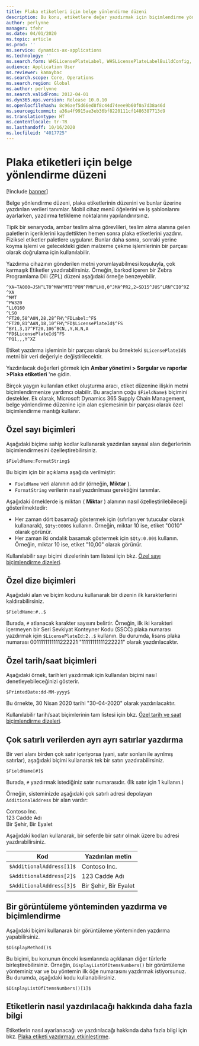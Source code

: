 ```yaml
---
title: Plaka etiketleri için belge yönlendirme düzeni
description: Bu konu, etiketlere değer yazdırmak için biçimlendirme yöntemlerinin nasıl kullanılacağını açıklar.
author: perlynne
manager: tfehr
ms.date: 04/01/2020
ms.topic: article
ms.prod: ''
ms.service: dynamics-ax-applications
ms.technology: ''
ms.search.form: WHSLicensePlateLabel, WHSLicensePlateLabelBuildConfig, WHSLicensePlateLabel, WHSDocumentRoutingLayout
audience: Application User
ms.reviewer: kamaybac
ms.search.scope: Core, Operations
ms.search.region: Global
ms.author: perlynne
ms.search.validFrom: 2012-04-01
ms.dyn365.ops.version: Release 10.0.10
ms.openlocfilehash: 8c96aef5d66ed8f8c44d74eee9b60f0a7d38a46d
ms.sourcegitcommit: a36a4f9915ae3eb36bf8220111cf1486387713d9
ms.translationtype: HT
ms.contentlocale: tr-TR
ms.lasthandoff: 10/16/2020
ms.locfileid: "4017725"
---
```

# <a name="document-routing-layout-for-license-plate-labels"></a>Plaka etiketleri için belge yönlendirme düzeni

[!include [banner](../includes/banner.md)]

Belge yönlendirme düzeni, plaka etiketlerinin düzenini ve bunlar üzerine yazdırılan verileri tanımlar. Mobil cihaz menü öğelerini ve iş şablonlarını ayarlarken, yazdırma tetikleme noktalarını yapılandırırsınız.

Tipik bir senaryoda, ambar teslim alma görevlileri, teslim alma alanına gelen paletlerin içeriklerini kaydettikten hemen sonra plaka etiketlerini yazdırır. Fiziksel etiketler paletlere uygulanır. Bunlar daha sonra, sonraki yerine koyma işlemi ve gelecekteki giden malzeme çekme işlemlerinin bir parçası olarak doğrulama için kullanılabilir.

Yazdırma cihazının gönderilen metni yorumlayabilmesi koşuluyla, çok karmaşık Etiketler yazdırabilirsiniz. Örneğin, barkod içeren bir Zebra Programlama Dili (ZPL) düzeni aşağıdaki örneğe benzeyebilir.

```dos
^XA~TA000~JSN^LT0^MNW^MTD^PON^PMN^LH0,0^JMA^PR2,2~SD15^JUS^LRN^CI0^XZ
^XA
^MMT
^PW320
^LL0160
^LS0
^FT20,58^A0N,28,28^FH\^FDLabel:^FS
^FT20,81^AAN,18,10^FH\^FD$LicensePlateId$^FS
^BY1,3,17^FT20,106^BCN,,Y,N,N,A
^FD$LicensePlateId$^FS
^PQ1,,,Y^XZ
```

Etiket yazdırma işleminin bir parçası olarak bu örnekteki `$LicensePlateId$` metni bir veri değeriyle değiştirilecektir.

Yazdırılacak değerleri görmek için **Ambar yönetimi \> Sorgular ve raporlar \>Plaka etiketleri** 'ne gidin.

Birçok yaygın kullanılan etiket oluşturma aracı, etiket düzenine ilişkin metni biçimlendirmenize yardımcı olabilir. Bu araçların çoğu `$FieldName$` biçimini destekler. Ek olarak, Microsoft Dynamics 365 Supply Chain Management, belge yönlendirme düzenine için alan eşlemesinin bir parçası olarak özel biçimlendirme mantığı kullanır.

## <a name="custom-number-formats"></a>Özel sayı biçimleri

Aşağıdaki biçime sahip kodlar kullanarak yazdırılan sayısal alan değerlerinin biçimlendirmesini özelleştirebilirsiniz.

```dos
$FieldName:FormatString$
```

Bu biçim için bir açıklama aşağıda verilmiştir:

- `FieldName` veri alanının adıdır (örneğin, **Miktar** ).
- `FormatString` verilerin nasıl yazdırılması gerektiğini tanımlar.

Aşağıdaki örneklerde iş miktarı ( **Miktar** ) alanının nasıl özelleştirilebileceği gösterilmektedir:

- Her zaman dört basamağı göstermek için (sıfırları yer tutucular olarak kullanarak), `$Qty:0000$` kullanın. Örneğin, miktar 10 ise, etiket "0010" olarak görünür.
- Her zaman iki ondalık basamak göstermek için `$Qty:0.00$` kullanın. Örneğin, miktar 10 ise, etiket "10,00" olarak görünür.

Kullanılabilir sayı biçimi dizelerinin tam listesi için bkz. [Özel sayı biçimlendirme dizeleri](https://docs.microsoft.com/dotnet/standard/base-types/custom-numeric-format-strings).

## <a name="custom-string-formats"></a>Özel dize biçimleri

Aşağıdaki alan ve biçim kodunu kullanarak bir dizenin ilk karakterlerini kaldırabilirsiniz.

```dos
$FieldName:#..$
```

Burada, `#` atlanacak karakter sayısını belirtir. Örneğin, ilk iki karakteri içermeyen bir Seri Sevkiyat Konteyner Kodu (SSCC) plaka numarası yazdırmak için `$LicensePlateId:2..$` kullanın. Bu durumda, lisans plaka numarası 0011111111111222221 "11111111111222221" olarak yazdırılacaktır.

## <a name="custom-datetime-formats"></a>Özel tarih/saat biçimleri

Aşağıdaki örnek, tarihleri yazdırmak için kullanılan biçimi nasıl denetleyebileceğinizi gösterir.

```dos
$PrintedDate:dd-MM-yyyy$
```

Bu örnekte, 30 Nisan 2020 tarihi "30-04-2020" olarak yazdırılacaktır.

Kullanılabilir tarih/saat biçimlerinin tam listesi için bkz. [Özel tarih ve saat biçimlendirme dizeleri](https://docs.microsoft.com/dotnet/standard/base-types/custom-date-and-time-format-strings).

## <a name="print-individual-lines-from-multiline-data"></a>Çok satırlı verilerden ayrı ayrı satırlar yazdırma

Bir veri alanı birden çok satır içeriyorsa (yani, satır sonları ile ayrılmış satırlar), aşağıdaki biçimi kullanarak tek bir satırı yazdırabilirsiniz.

```dos
$FieldName[#]$
```

Burada, `#` yazdırmak istediğiniz satır numarasıdır. (İlk satır için 1 kullanın.)

Örneğin, sisteminizde aşağıdaki çok satırlı adresi depolayan `AdditionalAddress` bir alan vardır:

Contoso Inc.  
123 Cadde Adı  
Bir Şehir, Bir Eyalet

Aşağıdaki kodları kullanarak, bir seferde bir satır olmak üzere bu adresi yazdırabilirsiniz.

| Kod | Yazdırılan metin |
|---|---|
| `$AdditionalAddress[1]$` | Contoso Inc. |
| `$AdditionalAddress[2]$` | 123 Cadde Adı |
| `$AdditionalAddress[3]$` | Bir Şehir, Bir Eyalet |

## <a name="print-and-format-from-a-display-method"></a>Bir görüntüleme yönteminden yazdırma ve biçimlendirme

Aşağıdaki biçimi kullanarak bir görüntüleme yönteminden yazdırma yapabilirsiniz.

```dos
$DisplayMethod()$
```

Bu biçimi, bu konunun önceki kısımlarında açıklanan diğer türlerle birleştirebilirsiniz. Örneğin, `DisplayListOfItemsNumbers()` bir görüntüleme yönteminiz var ve bu yöntemin ilk öğe numarasını yazdırmak istiyorsunuz. Bu durumda, aşağıdaki kodu kullanabilirsiniz.

```dos
$DisplayListOfItemsNumbers()[1]$
```

## <a name="more-information-about-how-to-print-labels"></a>Etiketlerin nasıl yazdırılacağı hakkında daha fazla bilgi

Etiketlerin nasıl ayarlanacağı ve yazdırılacağı hakkında daha fazla bilgi için bkz. [Plaka etiketi yazdırmayı etkinleştirme](tasks/license-plate-label-printing.md).
